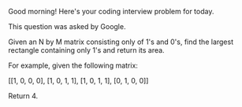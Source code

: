 Good morning! Here's your coding interview problem for today.

This question was asked by Google.

Given an N by M matrix consisting only of 1's and 0's, 
find the largest rectangle containing only 1's and return its 
area.

For example, given the following matrix:

[[1, 0, 0, 0],
 [1, 0, 1, 1],
 [1, 0, 1, 1],
 [0, 1, 0, 0]]
 
Return 4.
